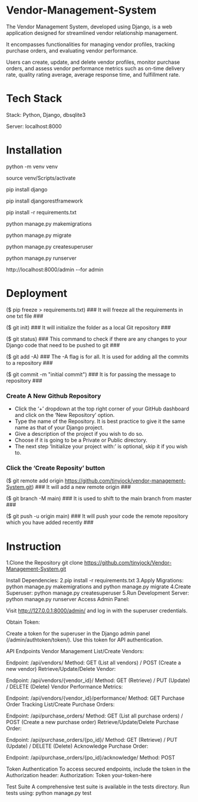 # Vendor-Management-System

The Vendor Management System, developed using Django, is a web application designed for streamlined vendor relationship management.

It encompasses functionalities for managing vendor profiles, tracking purchase orders, and evaluating vendor performance.

Users can create, update, and delete vendor profiles, monitor purchase orders, and assess vendor performance metrics such as on-time delivery rate, quality rating average, average response time, and fulfillment rate.

# Tech Stack

Stack: Python, Django, dbsqlite3

Server: localhost:8000

# Installation

python -m venv venv

source venv/Scripts/activate

pip install django

pip install djangorestframework

pip install -r requirements.txt

python manage.py makemigrations 

python manage.py migrate

python manage.py createsuperuser 

python manage.py runserver

http://localhost:8000/admin  --for admin

# Deployment

 ($ pip freeze > requirements.txt)  ### It will freeze all the requirements in one txt file ###

 ($ git init)   ### It will initialize the folder as a local Git repository ###

 ($ git status)   ### This command to check if there are any changes to your Django code that need to be pushed to git ###

 ($ git add -A)   ### The -A flag is for all. It is used for adding all the commits to a repository ###

 ($ git commit -m "initial commit") ### It is for passing the message to repository ###

  ### Create A New Github Repository ###
  - Click the ‘+’ dropdown at the top right corner of your GitHub dashboard and click on the ‘New Repository’ option.
  - Type the name of the Repository. It is best practice to give it the same name as that of your Django project.
  - Give a description of the project if you wish to do so.
  - Choose if it is going to be a Private or Public directory.
  - The next step ‘Initialize your project with:’ is optional, skip it if you wish to.
  ### Click the ‘Create Reposity’ button ###

 ($ git remote add origin https://github.com/tinyjock/vendor-management-System.git)  ### It will add a new remote origin ###

 ($ git branch -M main)  ### It is used to shift to the main branch from master ###

 ($ git push -u origin main)  ### It will push your code the remote repository which you have added recently ###

# Instruction

1.Clone the Repository
git clone https://github.com/tinyjock/Vendor-Management-System.git

Install Dependencies: 
2.pip install -r requirements.txt 
3.Apply Migrations: python manage.py makemigrations and python manage.py migrate
4.Create Superuser: python manage.py createsuperuser 
5.Run Development Server: python manage.py runserver 
Access Admin Panel:

Visit http://127.0.0.1:8000/admin/ and log in with the superuser credentials.

Obtain Token:

Create a token for the superuser in the Django admin panel (/admin/authtoken/token/). Use this token for API authentication.

API Endpoints Vendor Management List/Create Vendors:

Endpoint: /api/vendors/ Method: GET (List all vendors) / POST (Create a new vendor) Retrieve/Update/Delete Vendor:

Endpoint: /api/vendors/{vendor_id}/ Method: GET (Retrieve) / PUT (Update) / DELETE (Delete) Vendor Performance Metrics:

Endpoint: /api/vendors/{vendor_id}/performance/ Method: GET Purchase Order Tracking List/Create Purchase Orders:

Endpoint: /api/purchase_orders/ Method: GET (List all purchase orders) / POST (Create a new purchase order) Retrieve/Update/Delete Purchase Order:

Endpoint: /api/purchase_orders/{po_id}/ Method: GET (Retrieve) / PUT (Update) / DELETE (Delete) Acknowledge Purchase Order:

Endpoint: /api/purchase_orders/{po_id}/acknowledge/ Method: POST

Token Authentication To access secured endpoints, include the token in the Authorization header: Authorization: Token your-token-here

Test Suite A comprehensive test suite is available in the tests directory. Run tests using: python manage.py test
